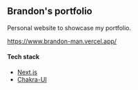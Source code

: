 ## Brandon's portfolio

Personal website to showcase my portfolio.

https://www.brandon-man.vercel.app/

#### Tech stack

- [Next.js](https://nextjs.org/)
- [Chakra-UI](https://chakra-ui.com/)


